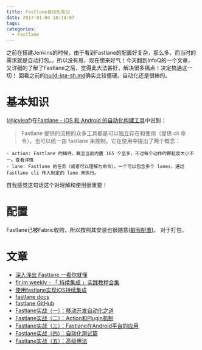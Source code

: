 ```yaml
---
title: Fastlane自动化笔记
date: 2017-01-04 18:14:07
tags:
categories:
  - Fastlane
---
```


之前在搭建Jenkins的时候，由于看到Fastlane的配置好复杂，那么多，而当时的需求就是自动打包。。所以没有用，现在想来好气！今天翻到InfoQ的一个文章，又详细的了解了Fastlane之后，觉得此大法甚好，解决很多痛点！决定搞通这一切！
回看之前的[build-ipa-sh.md](https://madordie.github.io/build-ipa-sh)确实比较僵硬。自动化还是很棒的。

<!--more-->

# 基本知识
  ([@icyleaf](http://icyleaf.com))在[Fastlane - iOS 和 Android 的自动化构建工具](https://icyleaf.com/2016/07/intro-fastlane-automation-for-ios-and-android/)中说到：
  > Fastlane 提供的流程的众多工具都是可以独立存在和使用（提供 cli 命令），也可以统一由 fastlane 来控制。它在使用中提出了两个概念：
  >
    - action: Fastlane 的插件，截至当前内置 165 个至多，不过每个动作的颗粒度大小不一。查看详情
    - lane: Fastlane 的任务（或者可以理解为命令），一个可以包含多个 lanes，通过 fastlane cli 传入制定的 lane 来执行。

  自我感觉这句话这个对理解和使用很重要！
  

# 配置
  Fastlane已被Fabric收购，所以按照其安装也很随意([戳我配置](https://fabric.io/features/distribution))。
  对于打包，
  
# 文章
  - [深入浅出 Fastlane 一看你就懂](http://icyleaf.com/2016/07/fastlane-in-action/)
  - [fir.im weekly - 「 持续集成 」实践教程合集](http://blog.fir.im/fir_im_weekly160505)
  - [使用fastlane实现iOS持续集成](https://everettjf.github.io/2015/09/08/ios-ci-with-fastlane)
  - [fastlane docs](https://docs.fastlane.tools)
  - [fastlane GitHub](https://github.com/fastlane/fastlane)
  - [Fastlane实战（一）：移动开发自动化之道](http://www.infoq.com/cn/articles/actual-combat-of-fastlane-part01)
  - [Fastlane实战（二）：Action和Plugin机制](http://www.infoq.com/cn/articles/actual-combat-of-fastlane-part02)
  - [Fastlane实战（三）：Fastlane在Android平台的应用](http://www.infoq.com/cn/articles/actual-combat-of-fastlane-part03)
  - [Fastlane实战（四）：自动化测试篇](http://www.infoq.com/cn/articles/fastlane-automatic-testing)
  - [Fastlane实战（五）：高级用法](http://www.infoq.com/cn/articles/fastlane-pro-tips)
  
